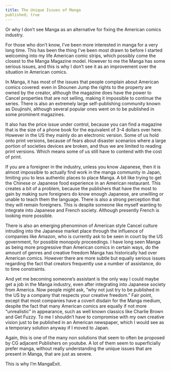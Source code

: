 ```yaml
---
title: The Unique Issues of Manga
published; true
---
```

Or why I don’t see Manga as an alternative for fixing the American comics industry.


For those who don’t know, I’ve been more interested in manga for a very long time. This has been the thing I’ve been most drawn to before I started welcoming into my life American comic strips, which possibly come the closest to the Manga Magazine model. However to me the Manga has some serious issues, and this is why I don’t see it as an improvement over the situation in American comics.

In Manga, it has most of the issues that people complain about American comics covered: even in Shounen Jump the rights to the property are owned by the creator, although the magazine does have the power to Cancel properties that are not selling, making it impossible to continue the series. There is also an extremely large self-publishing community known as Doujinshi, although several popular ones went on to be published in some prominent magazines.

It also has the price issue under control, because you can find a magazine that is the size of a phone book for the equivalent of 3-4 dollars over here. However in the US they mainly do an electronic version. Some of us hold onto print versions, because of fears about disaster scenarios where a large portion of societies devices are broken, and thus we are limited to reading print versions. Which means some of us still have to contend with the cost of print.

If you are a foreigner in the industry, unless you know Japanese, then it is almost impossible to actually find work in the manga community in Japan, limiting you to less authentic places to place Manga. A bit like trying to get the Chinese or Japanese food experience in an American restaurant. This creates a bit of a problem, because the publishers that have the most to gain by making sure foreigners do know enough Japanese, are unwilling or unable to teach them the language. There is also a strong perception that they will remain foreigners. This is despite someone like myself wanting to integrate into Japanese and French society. Although presently French is looking more possible.

There is also an emerging phenominon of American style Cancel culture intruding into the Japanese market place through the influence of companies like Amazon, who is currently ask to be seen in court by the US government, for possible monopoly proceedings. I have long seen Manga as being more progressive than American comics in certain ways, do the amount of genres and creative freedom Manga has historically had over American comics. However there are more subtle but equally serious issues regarding the fact that creators frequently use a number of assistance, do to time constraints.

And yet me becoming someone’s assistant is the only way I could maybe get a job in the Manga industry, even after integrating into Japanese society from America. Now people might ask, “why not just try to be published in the US by a company that respects your creative freedom.” Fair point, except that most companies have a covert disdain for the Manga medium, despite the fact that many American comics are equally if not more “unrealistic” in appearance, such as well known classics like Charlie Brown and Get Fuzzy. To me I shouldn’t have to compromise with my own creative vision just to be published in an American newspaper, which I would see as a temporary solution anyway if I moved to Japan.

Again, this is one of the many non solutions that seem to often be proposed by CG adjacent Publishers on youtube. A lot of them seem to superficially prefer manga, without really understanding the unique issues that are present in Manga, that are just as severe.

This is why I’m MangaExit.
